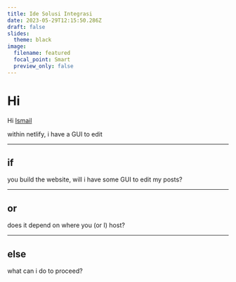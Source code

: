 ```yaml
---
title: Ide Solusi Integrasi
date: 2023-05-29T12:15:50.286Z
draft: false
slides:
  theme: black
image:
  filename: featured
  focal_point: Smart
  preview_only: false
---
```

# Hi

Hi [Ismail](https://www.stalford.com/)

w﻿ithin netlify, i have a GUI to edit

---

## i﻿f

you build the website, will i have some GUI to edit my posts?

---

## o﻿r

does it depend on where you (or I) host?

---

## else

w﻿hat can i do to proceed?